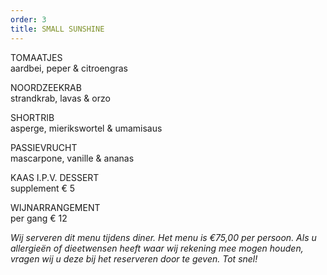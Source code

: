 ```yaml
---
order: 3
title: SMALL SUNSHINE
---
```

TOMAATJES\
aardbei, peper & citroengras

NOORDZEEKRAB\
strandkrab, lavas & orzo

SHORTRIB\
a﻿sperge, mierikswortel & umamisaus

PASSIEVRUCHT\
mascarpone, vanille & ananas

KAAS I.P.V. DESSERT\
supplement € 5

WIJNARRANGEMENT \
per gang € 12

*Wij serveren dit menu tijdens diner. Het menu is €75,00 per persoon. Als u allergieën of dieetwensen heeft waar wij rekening mee mogen houden, vragen wij u deze bij het reserveren door te geven. Tot snel!*